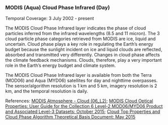 ### MODIS (Aqua) Cloud Phase Infrared (Day)
Temporal Coverage: 3 July 2002 - present

The MODIS Cloud Phase Infrared layer indicates the phase of cloud particles inferred from the infrared wavelengths (8.5 and 11 micron). The 3 cloud particle phase categories retrieved from MODIS are ice, liquid and uncertain. Cloud phase plays a key role in regulating the Earth’s energy budget because the sunlight incident on ice and liquid clouds are reflected, absorbed and transmitted very differently. Changes in cloud phase affects the climate feedback mechanisms. Clouds, therefore, play a very important role in the Earth’s energy budget and climate system.

The MODIS Cloud Phase Infrared layer is available from both the Terra (MOD06) and Aqua (MYD06) satellites for day and nighttime overpasses. The sensor/algorithm resolution is 1 km and 5 km, imagery resolution is 2 km, and the temporal resolution is daily.

References: [MODIS Atmosphere - Cloud (06_L2)](https://modis-atmos.gsfc.nasa.gov/products/cloud); [MODIS Cloud Optical Properties: User Guide for the Collection 6 Level-2 MOD06/MYD06 Product and Associated Level-3 Datasets: October 2015](http://modis-atmos.gsfc.nasa.gov/_docs/C6MOD06OPUserGuide.pdf); [Cloud Top Properties and Cloud Phase Algorithm Theoretical Basis Document: May 2015](http://modis-atmos.gsfc.nasa.gov/_docs/MOD06-ATBD_2015_05_01.pdf)
